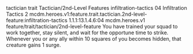 <ability>
  <metadata>
    <class>tactician</class>
    <feature_type>trait</feature_type>
    <file_dpath>Tactician/2nd-Level Features</file_dpath>
    <item_id>infiltration-tactics</item_id>
    <item_index>04</item_index>
    <item_name>Infiltration Tactics</item_name>
    <level>2</level>
    <scc>mcdm.heroes.v1:feature.trait.tactician.2nd-level-feature:infiltration-tactics</scc>
    <scdc>1.1.1:13.1.4.6:04</scdc>
    <source>mcdm.heroes.v1</source>
    <type>feature/trait/tactician/2nd-level-feature</type>
  </metadata>
  <effects>
    <effect type="mundane">You have trained your squad to work together, stay silent, and wait for the opportune time to strike. Whenever you or any ally within 10 squares of you becomes hidden, that creature gains 1 surge.</effect>
  </effects>
</ability>
